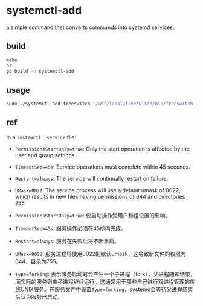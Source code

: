 # systemctl-add

a simple command that converts commands into systemd services.

## build

```bash
make
or
go build -o systemctl-add
```

## usage

```bash
sudo ./systemctl-add freeswitch '/usr/local/freeswitch/bin/freeswitch -ncwait -nonat'
```

## ref


In a `systemctl .service` file:

- `PermissionsStartOnly=true`: Only the start operation is affected by the user and group settings.
- `TimeoutSec=45s`: Service operations must complete within 45 seconds.
- `Restart=always`: The service will continually restart on failure.
- `UMask=0022`: The service process will use a default umask of 0022, which results in new files having permissions of 644 and directories 755.

- `PermissionsStartOnly=true`: 仅启动操作受用户和组设置的影响。
- `TimeoutSec=45s`: 服务操作必须在45秒内完成。
- `Restart=always`: 服务在失败后将不断重启。
- `UMask=0022`: 服务进程将使用0022的默认umask，这导致新文件的权限为644，目录为755。
- `Type=forking`: 表示服务启动时会产生一个子进程（fork），父进程随即结束，而实际的服务则由子进程继续运行。这通常用于那些自己进行双进程管理的传统UNIX服务。在服务文件中设置`Type=forking`，systemd会等待父进程结束后认为服务已启动。
